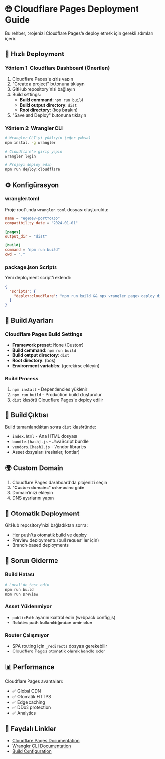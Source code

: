 # 🌐 Cloudflare Pages Deployment Guide

Bu rehber, projenizi Cloudflare Pages'e deploy etmek için gerekli adımları içerir.

## 🚀 Hızlı Deployment

### Yöntem 1: Cloudflare Dashboard (Önerilen)
1. [Cloudflare Pages](https://pages.cloudflare.com/)'e giriş yapın
2. "Create a project" butonuna tıklayın
3. GitHub repository'nizi bağlayın
4. Build settings:
   - **Build command**: `npm run build`
   - **Build output directory**: `dist`
   - **Root directory**: (boş bırakın)
5. "Save and Deploy" butonuna tıklayın

### Yöntem 2: Wrangler CLI
```bash
# Wrangler CLI'yi yükleyin (eğer yoksa)
npm install -g wrangler

# Cloudflare'e giriş yapın
wrangler login

# Projeyi deploy edin
npm run deploy:cloudflare
```

## ⚙️ Konfigürasyon

### wrangler.toml
Proje root'unda `wrangler.toml` dosyası oluşturuldu:
```toml
name = "egedev-portfolio"
compatibility_date = "2024-01-01"

[pages]
output_dir = "dist"

[build]
command = "npm run build"
cwd = "."
```

### package.json Scripts
Yeni deployment script'i eklendi:
```json
{
  "scripts": {
    "deploy:cloudflare": "npm run build && npx wrangler pages deploy dist"
  }
}
```

## 🔧 Build Ayarları

### Cloudflare Pages Build Settings
- **Framework preset**: None (Custom)
- **Build command**: `npm run build`
- **Build output directory**: `dist`
- **Root directory**: (boş)
- **Environment variables**: (gerekirse ekleyin)

### Build Process
1. `npm install` - Dependencies yüklenir
2. `npm run build` - Production build oluşturulur
3. `dist` klasörü Cloudflare Pages'e deploy edilir

## 📁 Build Çıktısı

Build tamamlandıktan sonra `dist` klasöründe:
- `index.html` - Ana HTML dosyası
- `bundle.[hash].js` - JavaScript bundle
- `vendors.[hash].js` - Vendor libraries
- Asset dosyaları (resimler, fontlar)

## 🌍 Custom Domain

1. Cloudflare Pages dashboard'da projenizi seçin
2. "Custom domains" sekmesine gidin
3. Domain'inizi ekleyin
4. DNS ayarlarını yapın

## 🔄 Otomatik Deployment

GitHub repository'nizi bağladıktan sonra:
- Her push'ta otomatik build ve deploy
- Preview deployments (pull request'ler için)
- Branch-based deployments

## 🐛 Sorun Giderme

### Build Hatası
```bash
# Local'de test edin
npm run build
npm run preview
```

### Asset Yüklenmiyor
- `publicPath` ayarını kontrol edin (webpack.config.js)
- Relative path kullanıldığından emin olun

### Router Çalışmıyor
- SPA routing için `_redirects` dosyası gerekebilir
- Cloudflare Pages otomatik olarak handle eder

## 📊 Performance

Cloudflare Pages avantajları:
- ✅ Global CDN
- ✅ Otomatik HTTPS
- ✅ Edge caching
- ✅ DDoS protection
- ✅ Analytics

## 🔗 Faydalı Linkler

- [Cloudflare Pages Documentation](https://developers.cloudflare.com/pages/)
- [Wrangler CLI Documentation](https://developers.cloudflare.com/workers/wrangler/)
- [Build Configuration](https://developers.cloudflare.com/pages/platform/build-configuration/)
